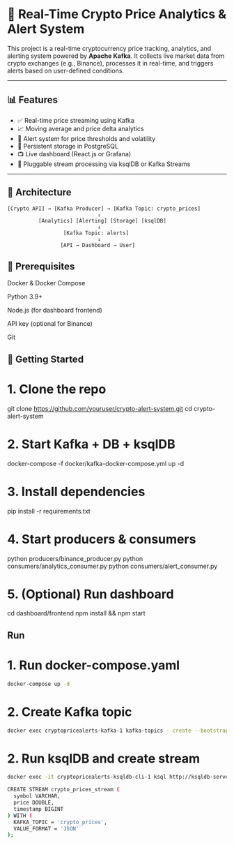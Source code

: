 # 🚀 Real-Time Crypto Price Analytics & Alert System

This project is a real-time cryptocurrency price tracking, analytics, and alerting system powered by **Apache Kafka**. It collects live market data from crypto exchanges (e.g., Binance), processes it in real-time, and triggers alerts based on user-defined conditions.

---

## 📊 Features

- ✅ Real-time price streaming using Kafka
- 📈 Moving average and price delta analytics
- 🔔 Alert system for price thresholds and volatility
- 💾 Persistent storage in PostgreSQL
- 📺 Live dashboard (React.js or Grafana)
- 🧠 Pluggable stream processing via ksqlDB or Kafka Streams

---

## 🧱 Architecture

```plaintext
[Crypto API] → [Kafka Producer] → [Kafka Topic: crypto_prices]
                             ↓
          [Analytics] [Alerting] [Storage] [ksqlDB]
                             ↓
                  [Kafka Topic: alerts]
                             ↓
                 [API → Dashboard → User]
```

## 🧪 Prerequisites

Docker & Docker Compose

Python 3.9+

Node.js (for dashboard frontend)

API key (optional for Binance)

Git

## 🚀 Getting Started

# 1. Clone the repo
git clone https://github.com/youruser/crypto-alert-system.git
cd crypto-alert-system

# 2. Start Kafka + DB + ksqlDB
docker-compose -f docker/kafka-docker-compose.yml up -d

# 3. Install dependencies
pip install -r requirements.txt

# 4. Start producers & consumers
python producers/binance_producer.py
python consumers/analytics_consumer.py
python consumers/alert_consumer.py

# 5. (Optional) Run dashboard
cd dashboard/frontend
npm install && npm start

## Run

# 1. Run docker-compose.yaml
```bash
docker-compose up -d
``` 

# 2. Create Kafka topic
```bash
docker exec cryptopricealerts-kafka-1 kafka-topics --create --bootstrap-server kafka:9092 --replication-factor 1 --partitions 1 --topic crypto_prices
``` 

# 2. Run ksqlDB and create stream
```bash
docker exec -it cryptopricealerts-ksqldb-cli-1 ksql http://ksqldb-server:8088

CREATE STREAM crypto_prices_stream (
  symbol VARCHAR,
  price DOUBLE,
  timestamp BIGINT
) WITH (
  KAFKA_TOPIC = 'crypto_prices',
  VALUE_FORMAT = 'JSON'
);

```
